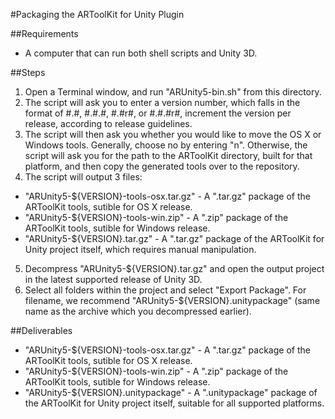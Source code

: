 #Packaging the ARToolKit for Unity Plugin

##Requirements
-   A computer that can run both shell scripts and Unity 3D.

##Steps
1.   Open a Terminal window, and run "ARUnity5-bin.sh" from this directory.
2.   The script will ask you to enter a version number, which falls in the format of #.#, #.#.#, #.#r#, or #.#.#r#, increment the version per release, according to release guidelines.
3.   The script will then ask you whether you would like to move the OS X or Windows tools. Generally, choose no by entering "n". Otherwise, the script will ask you for the path to the ARToolKit directory, built for that platform, and then copy the generated tools over to the repository.
4.   The script will output 3 files:
   -   "ARUnity5-${VERSION}-tools-osx.tar.gz"
      - A ".tar.gz" package of the ARToolKit tools, sutible for OS X release.
   -   "ARUnity5-${VERSION}-tools-win.zip"
      - A ".zip" package of the ARToolKit tools, sutible for Windows release.
   -   "ARUnity5-${VERSION}.tar.gz"
      - A ".tar.gz" package of the ARToolKit for Unity project itself, which requires manual manipulation.
5.   Decompress "ARUnity5-${VERSION}.tar.gz" and open the output project in the latest supported release of Unity 3D.
6.   Select all folders within the project and select "Export Package". For filename, we recommend "ARUnity5-${VERSION}.unitypackage" (same name as the archive which you decompressed earlier).

##Deliverables
   -   "ARUnity5-${VERSION}-tools-osx.tar.gz"
      - A ".tar.gz" package of the ARToolKit tools, sutible for OS X release.
   -   "ARUnity5-${VERSION}-tools-win.zip"
      - A ".zip" package of the ARToolKit tools, sutible for Windows release.
   -   "ARUnity5-${VERSION}.unitypackage"
      - A ".unitypackage" package of the ARToolKit for Unity project itself, suitable for all supported platforms.